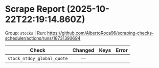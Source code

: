 # Scrape Report (2025-10-22T22:19:14.860Z)

Group: `stocks`  |  Run: https://github.com/AlbertoRoca96/scraping-checks-scheduler/actions/runs/18731390694

| Check | Changed | Keys | Error |
|---|:---:|:--|:--|
| `stock_ntdoy_global_quote` | — |  |  |
